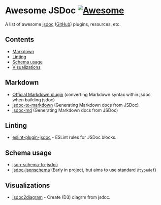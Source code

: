 # Awesome JSDoc [![Awesome](https://awesome.re/badge.svg)](https://awesome.re)

A list of awesome [jsdoc](https://jsdoc.app/) ([GitHub](https://github.com/jsdoc/jsdoc)) plugins, resources, etc.

## Contents

- [Markdown](#markdown)
- [Linting](#linting)
- [Schema usage](#schema-usage)
- [Visualizations](#visualizations)

## Markdown

- [Official Markdown plugin](https://jsdoc.app/plugins-markdown.html) (converting Markdown syntax within jsdoc when building jsdoc)
- [jsdoc-to-markdown](https://github.com/jsdoc2md/jsdoc-to-markdown) (Generating Markdown docs from JSDoc)
- [jsdoc-md](https://github.com/jaydenseric/jsdoc-md) (Generating Markdown docs from JSDoc)

## Linting

- [eslint-plugin-jsdoc](https://github.com/gajus/eslint-plugin-jsdoc) - ESLint rules for JSDoc blocks.

## Schema usage

- [json-schema-to-jsdoc](https://github.com/n3ps/json-schema-to-jsdoc)
- [jsdoc-jsonschema](https://github.com/brettz9/jsdoc-jsonschema) (Early in project, but aims to use standard `@typedef`)

## Visualizations

- [jsdoc2diagram](https://github.com/amcmillan01/jsdoc2diagram) - Create (D3) diagrm from jsdoc.
